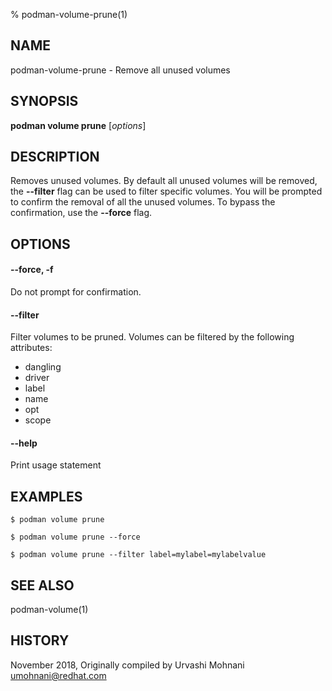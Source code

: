 % podman-volume-prune(1)

## NAME
podman\-volume\-prune - Remove all unused volumes

## SYNOPSIS
**podman volume prune** [*options*]

## DESCRIPTION

Removes unused volumes. By default all unused volumes will be removed, the **\-\-filter** flag can
be used to filter specific volumes. You will be prompted to confirm the removal of all the
unused volumes. To bypass the confirmation, use the **\-\-force** flag.


## OPTIONS

#### **\-\-force**, **-f**

Do not prompt for confirmation.

#### **\-\-filter**

Filter volumes to be pruned. Volumes can be filtered by the following attributes:

- dangling
- driver
- label
- name
- opt
- scope

#### **\-\-help**

Print usage statement


## EXAMPLES

```
$ podman volume prune

$ podman volume prune --force

$ podman volume prune --filter label=mylabel=mylabelvalue
```

## SEE ALSO
podman-volume(1)

## HISTORY
November 2018, Originally compiled by Urvashi Mohnani <umohnani@redhat.com>

